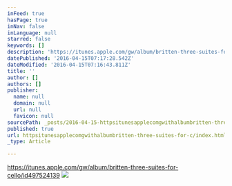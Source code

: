 ```yaml
---
inFeed: true
hasPage: true
inNav: false
inLanguage: null
starred: false
keywords: []
description: 'https://itunes.apple.com/gw/album/britten-three-suites-for-cello/id497524139'
datePublished: '2016-04-15T07:17:28.542Z'
dateModified: '2016-04-15T07:16:43.811Z'
title: ''
author: []
authors: []
publisher:
  name: null
  domain: null
  url: null
  favicon: null
sourcePath: _posts/2016-04-15-httpsitunesapplecomgwithalbumbritten-three-suites-for-c.md
published: true
url: httpsitunesapplecomgwithalbumbritten-three-suites-for-c/index.html
_type: Article

---
```

https://itunes.apple.com/gw/album/britten-three-suites-for-cello/id497524139
![](https://the-grid-user-content.s3-us-west-2.amazonaws.com/a2935bc9-7c76-457c-9b0e-27571f5b292c.jpg)